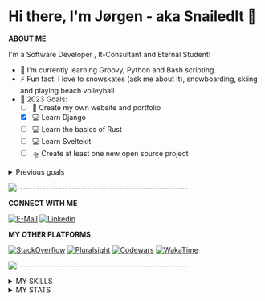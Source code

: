 # Hi there, I'm Jørgen - aka Snailedlt 👋

**ABOUT ME**

I'm a Software Developer , It-Consultant and Eternal Student!
- 🌱 I’m currently learning Groovy, Python and Bash scripting.
- ⚡ Fun fact: I love to snowskates (ask me about it), snowboarding, skiing and playing beach volleyball
- 🥅 2023 Goals:
  - [ ] 📄 Create my own website and portfolio
  - [x] 💻 Learn Django
  - [ ] 💻 Learn the basics of Rust
  - [ ] 💻 Learn Sveltekit
  - [ ] 🛸 Create at least one new open source project

<details>
  <summary>Previous goals</summary>
  
  - 🥅 2022 Goals: 
    - [ ] 🎮 Learn Game Development (Love2D, Unreal/Unity/Godot, Blender)
    - [ ] 💻 Become proficient with C#
    - [x] 💻 Become proficient with Svelte and NodeJS
    - [x] 🛸 Contribute more to Open Source projects
    - [ ] 📄 Create my own website and portfolio
  
</details>

![-----------------------------------------------------](
https://raw.githubusercontent.com/andreasbm/readme/master/assets/lines/aqua.png)

**CONNECT WITH ME**

[<img title="E-Mail" height=35px src="https://mailmeteor.com/logos/assets/SVG/Gmail_Logo.svg" />][Mail]
[<img title="Linkedin" height=35px src="https://cdn.jsdelivr.net/gh/devicons/devicon/icons/linkedin/linkedin-original.svg" />][Linkedin]

**MY OTHER PLATFORMS**

[<img title="StackOverflow" height=35px src="https://upload.wikimedia.org/wikipedia/commons/e/ef/Stack_Overflow_icon.svg" />][StackOverflow]
[<img title="Pluralsight" height=35px src="https://user-images.githubusercontent.com/43886029/184349691-bc76017d-1548-4663-8aad-8c1415b99f27.svg" />][Pluralsight]
[<img title="Codewars" height=35px src="https://www.codewars.com/packs/assets/logo.61192cf7.svg" />][Codewars]
[<img title="WakaTime" height=35px src="https://user-images.githubusercontent.com/43886029/193454699-4bd4e5d2-4dfb-4093-bd2a-35915fe0daf4.svg" />][WakaTime]

![-----------------------------------------------------](
https://raw.githubusercontent.com/andreasbm/readme/master/assets/lines/aqua.png)

<details>
  <summary>MY SKILLS </summary>

<div align="center"><i>Languages, Frameworks and Databases are ordered by proficiency (highest to lowest)</i><div/>

<div align="center"><b>Languages</b><div/>

[<img alt="JavaScript" title="JavaScript" width="35px" src="https://cdn.jsdelivr.net/gh/devicons/devicon/icons/javascript/javascript-original.svg" />][JavaScript meme]
[<img alt="Python" title="Python" width="35px" src="https://cdn.jsdelivr.net/gh/devicons/devicon/icons/python/python-original.svg" />][Python meme]
[<img alt="Groovy" title="Groovy" width="35px" src="https://cdn.jsdelivr.net/gh/devicons/devicon/icons/groovy/groovy-original.svg" />][Groovy meme]
[<img alt="Java" title="Java" width="35px" src="https://cdn.jsdelivr.net/gh/devicons/devicon/icons/java/java-original.svg" />][Java meme]
[<img alt="Bash" title="Bash" width="35px" src="https://cdn.jsdelivr.net/gh/devicons/devicon/icons/bash/bash-original.svg" />][Bash meme]
[<img alt="C#" title="C#" width="35px" src="https://cdn.jsdelivr.net/gh/devicons/devicon/icons/csharp/csharp-original.svg" />][C# meme]
[<img alt="Kotlin" title="Kotlin" width="35px" src="https://cdn.jsdelivr.net/gh/devicons/devicon/icons/kotlin/kotlin-original.svg" />][Kotlin meme]
[<img alt="HTML5" title="HTML5" width="35px" src="https://cdn.jsdelivr.net/gh/devicons/devicon/icons/html5/html5-original.svg" />][HTML5 meme]
[<img alt="PHP" title="PHP" width="35px" src="https://cdn.jsdelivr.net/gh/devicons/devicon/icons/php/php-original.svg" />][PHP meme]
[<img alt="CSS3" title="CSS3" width="35px" src="https://cdn.jsdelivr.net/gh/devicons/devicon/icons/css3/css3-original.svg" />][CSS3 meme]
[<img alt="Lua" title="Lua" width="35px" src="https://cdn.jsdelivr.net/gh/devicons/devicon/icons/lua/lua-original.svg" />][Lua meme]

<div align="center"><b>Frameworks and Libraries</b><div/>

<img alt="Svelte" title="Svelte" width="35px" src="https://cdn.jsdelivr.net/gh/devicons/devicon/icons/svelte/svelte-original.svg" />
<img alt="Django" title="Django" width="35px" src="https://cdn.jsdelivr.net/gh/devicons/devicon/icons/django/django-plain.svg" />
<img alt="Vue" title="Vue" width="35px" src="https://cdn.jsdelivr.net/gh/devicons/devicon/icons/vuejs/vuejs-original.svg" />
<img alt="Laravel" title="Laravel" width="35px" src="https://cdn.jsdelivr.net/gh/devicons/devicon/icons/laravel/laravel-plain.svg" />
<img alt="Discord.js" title="Discord.js" width="35px" src="https://cdn.jsdelivr.net/gh/devicons/devicon/icons/discordjs/discordjs-original.svg" />
<img alt="Node.js" title="Node.js" width="35px" src="https://cdn.jsdelivr.net/gh/devicons/devicon/icons/nodejs/nodejs-original.svg" />
<img alt="FastAPI" title="FastAPI" width="35px" src="https://cdn.jsdelivr.net/gh/devicons/devicon/icons/fastapi/fastapi-original.svg" />
<img alt="React" title="React" width="35px" src="https://cdn.jsdelivr.net/gh/devicons/devicon/icons/react/react-original.svg" />
<img alt="Meteor" title="Meteor" width="35px" src="https://cdn.jsdelivr.net/gh/devicons/devicon/icons/meteor/meteor-original.svg" />
          

<div align="center"><b>Databases</b><div/>

<img alt="Azure SQL Database" title="Azure SQL Database" width="35px" src="https://code.benco.io/icon-collection/azure-docs/sql-database.svg" />
<img alt="MariaDB" title="MariaDB" width="35px" src="https://mariadb.com/wp-content/uploads/2019/11/mariadb-logo-vertical_blue.svg" />
<img alt="MySQL" title="MySQL" width="35px" src="https://cdn.jsdelivr.net/gh/devicons/devicon/icons/mysql/mysql-original.svg" />
<img alt="SQLite" title="SQLite" width="35px" src="https://cdn.jsdelivr.net/gh/devicons/devicon/icons/sqlite/sqlite-original.svg" />
<img alt="MongoDB" title="MongoDB" width="35px" src="https://cdn.jsdelivr.net/gh/devicons/devicon/icons/mongodb/mongodb-original.svg" />

<div align="center"><b>IDE's and Code Editors</b><div/>

<img alt="Visual Studio Code" title="Visual Studio Code" width="35px" src="https://cdn.jsdelivr.net/gh/devicons/devicon/icons/vscode/vscode-original.svg" />
<img alt="Android Studio" title="Android Studio" width="35px" src="https://cdn.jsdelivr.net/gh/devicons/devicon/icons/androidstudio/androidstudio-original.svg" />
<img alt="WebStorm" title="WebStorm" width="35px" src="https://cdn.freebiesupply.com/logos/large/2x/webstorm-icon-logo-svg-vector.svg" />
<img alt="PHPStorm" title="PHPStorm" width="35px" src="https://cdn.freebiesupply.com/logos/large/2x/phpstorm-1-logo-svg-vector.svg" />
<img alt="IntelliJ" title="IntelliJ" width="35px" src="https://cdn.freebiesupply.com/logos/large/2x/intellij-idea-1-logo-svg-vector.svg" />
<img alt="Netbeans" title="Netbeans" width="35px" src="https://upload.wikimedia.org/wikipedia/commons/9/98/Apache_NetBeans_Logo.svg" />
<img alt="Visual Studio" title="Visual Studio" width="35px" src="https://cdn.jsdelivr.net/gh/devicons/devicon/icons/visualstudio/visualstudio-plain.svg" />

<div align="center"><b>Tools</b><div/>

[<img alt="Git" title="Git" width="35px" src="https://cdn.jsdelivr.net/gh/devicons/devicon/icons/git/git-original.svg" />][Git meme]
[<picture><source media="(prefers-color-scheme: dark)" srcset="https://user-images.githubusercontent.com/43886029/180790910-37fc43da-eb83-4db6-9079-469fe83be1d5.svg"><img alt="GitHub" title="GitHub" width="35px"  src="https://cdn.jsdelivr.net/gh/devicons/devicon/icons/github/github-original.svg"></picture>
][GitHub meme]
[<img alt="GitLab" title="GitLab" width="35px" src="https://cdn.jsdelivr.net/gh/devicons/devicon/icons/gitlab/gitlab-original.svg" />][GitLab meme]
[<img alt="BitBucket" title="BitBucket" width="35px" src="https://cdn.jsdelivr.net/gh/devicons/devicon/icons/bitbucket/bitbucket-original.svg" />][BitBucket meme]
[<img alt="Azure DevOps" title="Azure DevOps" width="35px" src="https://cdn.jsdelivr.net/npm/simple-icons@3.13.0/icons/azuredevops.svg" />][Azure DevOps meme]
[<img alt="Azure" title="Azure" width="35px" src="https://cdn.jsdelivr.net/gh/devicons/devicon/icons/azure/azure-original.svg" />][Azure meme]
[<img alt="Azure Data Factory" title="Azure Data Factory" width="35px" src="https://code.benco.io/icon-collection/azure-docs/data-factory.svg" />][Azure Data Factory meme]
[<img alt="Azure Logic Apps" title="Azure Logic Apps" width="35px" src="https://code.benco.io/icon-collection/azure-docs/logic-apps.svg" />][Azure Logic Apps meme]
[<img alt="Power BI" title="Power BI" width="35px" src="https://powerbi.microsoft.com/pictures/application-logos/svg/powerbi.svg" />][Power Bi meme]
[<img alt="Jira" title="Jira" width="35px" src="https://cdn.jsdelivr.net/gh/devicons/devicon/icons/jira/jira-original.svg" />][Jira meme]
[<img alt="Confluence" title="Confluence" width="35px" src="https://cdn.jsdelivr.net/gh/devicons/devicon/icons/confluence/confluence-original.svg" />][Confluence meme]
[<img alt="Trello" title="Trello" width="35px" src="https://cdn.jsdelivr.net/gh/devicons/devicon/icons/trello/trello-plain.svg" />][Trello meme]
[<img alt="IFTTT" title="IFTTT" width="35px" src="https://cdn.jsdelivr.net/gh/devicons/devicon/icons/ifttt/ifttt-original.svg" />][IFTTT meme]
[<img alt="Jenkins" title="Jenkins" width="35px" src="https://raw.githubusercontent.com/devicons/devicon/1119b9f84c0290e0f0b38982099a2bd027a48bf1/icons/jenkins/jenkins-original.svg" />][Jenkins meme]
[<img alt="Maven" title="Maven" width="35px" src="https://user-images.githubusercontent.com/43886029/158700244-8b9a5dd1-53e8-4ea5-a0d5-3727094a35d6.svg" />][Maven meme]

<div align="center"><b>Operating Systems</b><div/>

<img alt="Windows 10" title="Windows 10" width="35px" src="https://upload.wikimedia.org/wikipedia/commons/4/48/Windows_logo_-_2012_%28dark_blue%29.svg" />
<img alt="Linux" title="Linux" width="35px" src="https://cdn.jsdelivr.net/gh/devicons/devicon/icons/linux/linux-original.svg" />
<img alt="Ubuntu" title="Ubuntu" width="35px" src="https://cdn.jsdelivr.net/gh/devicons/devicon/icons/ubuntu/ubuntu-plain.svg" />

<div align="center"><b>Game Development</b><div/>

[<img alt="Unity" title="Unity" width="35px" src="https://cdn.jsdelivr.net/gh/devicons/devicon/icons/unity/unity-original.svg" />][Unity meme]
[<img alt="LOVE2D" title="LOVE2D" width="35px" src="https://user-images.githubusercontent.com/43886029/169504610-658aacdf-ee9c-41f3-aad2-5eebaa3f5d26.png" />][LOVE2D meme]

</details>

<details>
  <summary>MY STATS</summary>  

*Check out [my wakatime profile](https://wakatime.com/@Snailedlt) to see more stats*
<p align="left">
  <img width="50%" alt="Snailedlt's GitHub Stats" src="https://github-readme-stats.vercel.app/api?username=Snailedlt&&theme=react-dark&show_icons=true&hide_border=true&bg_color=0d1117&title_color=22eded&icon_color=22eded&text_color=cacaca&color=22eded&border_radius=0&count_private=true" />
</p>
  
  <!--START_SECTION:waka-->
![Code Time](http://img.shields.io/badge/Code%20Time-490%20hrs%2027%20mins-blue)

![Profile Views](http://img.shields.io/badge/Profile%20Views-30-blue)

![Lines of code](https://img.shields.io/badge/From%20Hello%20World%20I%27ve%20Written-5.1%20million%20lines%20of%20code-blue)

**I'm an Early 🐤** 

```text
🌞 Morning                84 commits          ████░░░░░░░░░░░░░░░░░░░░░   15.61 % 
🌆 Daytime                220 commits         ██████████░░░░░░░░░░░░░░░   40.89 % 
🌃 Evening                149 commits         ███████░░░░░░░░░░░░░░░░░░   27.70 % 
🌙 Night                  85 commits          ████░░░░░░░░░░░░░░░░░░░░░   15.80 % 
```
📅 **I'm Most Productive on Monday** 

```text
Monday                   109 commits         █████░░░░░░░░░░░░░░░░░░░░   20.26 % 
Tuesday                  103 commits         █████░░░░░░░░░░░░░░░░░░░░   19.14 % 
Wednesday                90 commits          ████░░░░░░░░░░░░░░░░░░░░░   16.73 % 
Thursday                 62 commits          ███░░░░░░░░░░░░░░░░░░░░░░   11.52 % 
Friday                   86 commits          ████░░░░░░░░░░░░░░░░░░░░░   15.99 % 
Saturday                 42 commits          ██░░░░░░░░░░░░░░░░░░░░░░░   07.81 % 
Sunday                   46 commits          ██░░░░░░░░░░░░░░░░░░░░░░░   08.55 % 
```


📊 **This Week I Spent My Time On** 

```text
💬 Programming Languages: 
Python                   3 hrs 29 mins       ██████████░░░░░░░░░░░░░░░   40.97 % 
HTML                     2 hrs 9 mins        ██████░░░░░░░░░░░░░░░░░░░   25.47 % 
JavaScript               1 hr 4 mins         ███░░░░░░░░░░░░░░░░░░░░░░   12.61 % 
CSS                      1 hr 2 mins         ███░░░░░░░░░░░░░░░░░░░░░░   12.23 % 
Svelte                   42 mins             ██░░░░░░░░░░░░░░░░░░░░░░░   08.37 % 

🔥 Editors: 
VS Code                  8 hrs 30 mins       █████████████████████████   100.00 % 

💻 Operating System: 
Windows                  8 hrs 30 mins       █████████████████████████   100.00 % 
```


 Last Updated on 01/03/2023 12:29:11 UTC
<!--END_SECTION:waka-->
</details>


[linkedin]: https://www.linkedin.com/in/j%C3%B8rgen-kalsnes-hagen/

<!-- 
  -- MEMES 
  -->
<!-- Programming Languages -->
[Java meme]: https://programmerhumor.io/wp-content/webp-express/webp-images/doc-root/wp-content/uploads/2021/11/programmerhumor-io-java-memes-backend-memes-98d607643ca200e-608x703.jpg.webp
[Kotlin meme]: https://pbs.twimg.com/media/EQf-wm_XUAEcbBq.jpg
[JavaScript meme]: https://programmerhumor.io/wp-content/webp-express/webp-images/doc-root/wp-content/uploads/2021/09/programmerhumor-io-java-memes-javascript-memes-0fd04525696ec49-608x925.png.webp
[HTML5 meme]: https://programmerhumor.io/wp-content/webp-express/webp-images/doc-root/wp-content/uploads/2021/10/programmerhumor-io-programming-memes-frontend-memes-c590882db3f917d-608x728.jpg.webp
[C# meme]: https://programmerhumor.io/programming-memes/java-bros-3/
[PHP meme]: https://programmerhumor.io/wp-content/webp-express/webp-images/doc-root/wp-content/uploads/2021/05/programmerhumor-io-614c5b412d-608x949.jpg.webp
[CSS3 meme]: https://miro.medium.com/max/1000/1*xi7ddfL9LpTH-pdY20Y_Cw.gif
[Lua meme]: https://i.redd.it/t7mtabt8d5nz.jpg
[Python meme]: https://i.redd.it/i0imk0ay05k21.jpg
[Groovy meme]: https://user-images.githubusercontent.com/43886029/157637452-84d3bad7-b57a-4afc-8eda-4adff65118a1.png
[Bash meme]: https://user-images.githubusercontent.com/43886029/162264202-9aee70cd-b119-483e-be1e-aab89985670f.png

<!-- Tools -->
[Git meme]: https://user-images.githubusercontent.com/43886029/157639155-c14530f1-5795-4482-83cf-16809a7aed06.png
[GitHub meme]: https://user-images.githubusercontent.com/43886029/157639602-23052518-3d3a-4f4b-a3b8-7fd289d544cf.png
[GitLab meme]: https://user-images.githubusercontent.com/43886029/157641490-72fd1bfb-29d7-476f-84aa-5bb0c91e4122.png
[BitBucket meme]: https://user-images.githubusercontent.com/43886029/157640660-8897dad3-9e14-4dad-beca-6b229bb73228.png
[Azure meme]: https://user-images.githubusercontent.com/43886029/157645457-fdfc5c73-31d7-4282-98ae-8ca51ec748d9.png
[Azure DevOps meme]: https://user-images.githubusercontent.com/43886029/157641850-86337eeb-a0b9-4a9a-900f-1ab0541e38bb.png
[Azure Data Factory meme]: https://user-images.githubusercontent.com/43886029/157644242-298cafb3-688f-4425-bd14-e76b3147e32b.png
[Azure Logic Apps meme]: https://user-images.githubusercontent.com/43886029/157645139-97761f51-09d5-4380-9a70-496c9aa8f575.png
[Power Bi meme]: https://user-images.githubusercontent.com/43886029/157645773-37dc6d41-64d0-4fff-82a0-f4794d919baf.png
[Jira meme]: https://preview.redd.it/a7598vzeco581.gif?width=480&format=mp4&s=a1fc2ebc9089936dbb1978f383f4a4f3c0e416db
[Confluence meme]: https://user-images.githubusercontent.com/43886029/157646720-2486d4e0-6756-4b9d-b739-520366976d44.png
[Trello meme]: https://user-images.githubusercontent.com/43886029/157647945-be64a8ed-a339-485a-9cd6-6bfcb8c0a521.png
[IFTTT meme]: https://user-images.githubusercontent.com/43886029/157648557-4e2c54e0-b095-45fe-b4b2-c1b20637fd92.png
[Jenkins meme]: https://user-images.githubusercontent.com/43886029/157637933-ab947763-6f73-4e78-8495-11f31d552d3f.png
[Maven meme]: https://user-images.githubusercontent.com/43886029/158696683-d101dea1-ab00-47b4-8020-e43ce3920534.png

<!-- Game Development-->
[Unity meme]: https://user-images.githubusercontent.com/43886029/169505596-37343310-b153-4e41-8f37-4cb6b48a48cf.png
[LOVE2D meme]: https://user-images.githubusercontent.com/43886029/169507210-d0df3862-06e2-4fb7-b4ee-7a8b5318f1f9.png

<!-- Socials links -->
[Linkedin]: https://www.linkedin.com/in/jorgenkh/
[Mail]: mailto:jorgenkalsnes.hagen@gmail.com
[Pluralsight]: https://app.pluralsight.com/profile/jorgenh
[StackOverflow]: https://stackoverflow.com/users/12206312
[Codewars]: https://www.codewars.com/users/Snailedlt
[WakaTime]: https://wakatime.com/@Snailedlt
